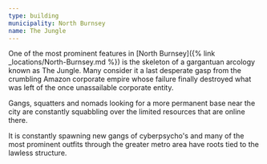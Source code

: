 ```yaml
---
type: building
municipality: North Burnsey
name: The Jungle
---
```


One of the most prominent features in [North Burnsey]({% link _locations/North-Burnsey.md %}) is the skeleton of a gargantuan arcology known as The Jungle. Many consider it a last desperate gasp from the crumbling Amazon corporate empire whose failure finally destroyed what was left of the once unassailable corporate entity.

Gangs, squatters and nomads looking for a more permanent base near the city are constantly squabbling over the limited resources that are online there.

It is constantly spawning new gangs of cyberpsycho's and many of the most prominent outfits through the greater metro area have roots tied to the lawless structure.